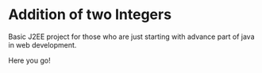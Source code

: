 # Addition of two Integers    
Basic J2EE project for those who are just starting with advance part of java in web development.

Here you go!
